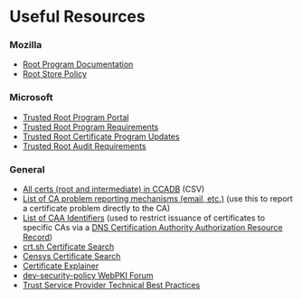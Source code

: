 # Useful Resources #

### Mozilla ###

* [Root Program Documentation](https://wiki.mozilla.org/CA)
* [Root Store Policy](https://www.mozilla.org/about/governance/policies/security-group/certs/policy/)

### Microsoft ###

* [Trusted Root Program Portal](https://social.technet.microsoft.com/wiki/contents/articles/33315.microsoft-trusted-root-certificate-program-portal.aspx)
* [Trusted Root Program Requirements](https://social.technet.microsoft.com/wiki/contents/articles/31633.microsoft-trusted-root-program-requirements.aspx)
* [Trusted Root Certificate Program Updates](https://social.technet.microsoft.com/wiki/contents/articles/31680.microsoft-trusted-root-certificate-program-updates.aspx)
* [Trusted Root Audit Requirements](http://aka.ms/auditreqs)

### General ###

* [All certs (root and intermediate) in CCADB](http://ccadb-public.secure.force.com/mozilla/AllCertificateRecordsCSVFormat) (CSV)
* [List of CA problem reporting mechanisms (email, etc.)](https://ccadb-public.secure.force.com/mozilla/AllProblemReportingMechanismsReport) (use this to report a certificate problem directly to the CA)
* [List of CAA Identifiers](https://ccadb-public.secure.force.com/mozilla/AllCAAIdentifiersReport) (used to restrict issuance of certificates to specific CAs via a [DNS Certification Authority Authorization Resource Record](https://tools.ietf.org/html/rfc6844))
* [crt.sh Certificate Search](https://crt.sh/)
* [Censys Certificate Search](https://censys.io/)
* [Certificate Explainer](https://tls-observatory.services.mozilla.com/static/certsplainer.html)
* [dev-security-policy WebPKI Forum](https://www.mozilla.org/about/forums/#dev-security-policy)
* [Trust Service Provider Technical Best Practices](/documents/TSP_Technical_Best_Practices_eIDAS.pdf)
